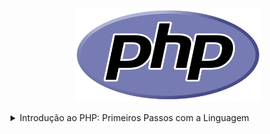 <p align="center">
  <img src="https://github.com/lucasrmagalhaes/learning-php/blob/main/php.png" alt="DIO" width=300 height=150>
</p>

<details>
    <summary>Introdução ao PHP: Primeiros Passos com a Linguagem</summary>

## O que é PHP?

### Instalação do PHP no Windows
- Acessar o site: https://www.php.net
- Escolher a versão.
- Windows downloads
- Selecionar a opção: Zip
- Extrair o Zip e colocar os arquivos dentro de uma pasta
- Mover a pasta para a unidade C:
- Copiar o caminho do diretório
- Adicionar o caminho em Variáveis de Ambiente do Windows
- Path - Editar - Novo - Adicionar o caminho: C:\php
- Após realizar esses procedimentos, já é possível testar no terminal
- Abrir o terminar e rodar o comando: php -v

### Instalação do PHP no Linux
-  sudo apt install php

### php.ini
- Existem dois tipos: php.ini-development e php.ini-production
- Escolher um e renomear para php.ini

### echo
- Exibe algo na tela.

<pre>
echo "Olá mundo!";

// Comentário em uma linha.

/**
 * Comentário de várias linhas.
 */
</pre>

### Terminal Interativo
- Inicialização: php -a
- Executar tudo que o PHP oferece direto no terminal.
- Para sair: quit
- Limpar a tela: cls

### Ponto e Vírgula
- Final da linha de comando, lembrar de colocar o ;

### Primeiro arquivo PHP
- Rodar um arquivo no terminal: php ola-mundo.php

### IDE
- Recomendadas: Visual Studio Code e PhpStorm.

## Variáveis e Tipos

### O que são variáveis?
- Guardam um valor.

<pre>
$idade = 28;
echo $idade;
</pre>

### Operações Matemáticas

<pre>
$numero1 = 10;
$numero2 = 2;

$soma = $numero1 + $numero2;
$subtracao = $numero1 - $numero2;
$multiplicacao = $numero1 * $numero2;
$divisao = $numero1 / $numero2;
$doisAoCubo = $numero1 ** $numero2;
$restoDaDivisao = $numero1 % $numero2;

echo "Soma: " . $soma . "\n"; 
echo "Subtração: " . $subtracao . "\n";
echo "Multiplicação: " . $multiplicacao . "\n";
echo "Divisão: " . $divisao . "\n";
echo "Dois ao Cubo: " . $doisAoCubo . "\n";
echo "Resto da Divisão: " . $restoDaDivisao . "\n";
</pre>

### Tipos
- Linguagem Dinamicamente Tipada.
- Consegue entender qual o tipo de dados que ele vai utilizar, dependendo do valor.  
- Número Inteiro: integer
- Números Decimais: float e double
- Texto: string
- Booleano: true e false

<pre>
$idade = 28;
echo "Descobrindo o tipo: " . gettype($idade) . "\n";

$salario = 2000.50;
echo "Descobrindo o tipo: " . gettype($salario) . "\n";

$texto = "Olá mundo";
echo "Descobrindo o tipo: " . gettype($texto) . "\n";

$verdadeiro = true;
$falso = false;

echo "Descobrindo o tipo: " . gettype($verdadeiro) . " e " . gettype($falso);
</pre>

### [Problema muito famoso (com qualquer linguagem)](https://floating-point-gui.de/ "Problema muito famoso (com qualquer linguagem)")

## Trabalhando com Texto

### Tipo String
- Duas formas de concatenar:

<pre>
$idade = 28;
echo 'Minha idade é ' . $idade . ' anos.' . "\n";
echo "Minha idade é $idade anos";
</pre>

### Caracteres Especiais

<pre>
echo "Quebrando a linha de forma mais legível" . PHP_EOL;
echo "Quebrando a linha!\n";
echo "\tTab - Espaçamento";

/**
 * https://www.php.net/manual/pt_BR/language.types.string.php
 */
</pre>

## Perguntas

### Linguagem Interpretada
- Falando um pouco sobre PHP vimos que ele é uma linguagem de programação interpretada. O que isso quer dizer?

#### Resposta
- Que não é necessário executar um comando para tornar o código executável a cada alteração.

##### Explicação
- O código PHP da forma como escrevemos é interpretado por um programa (chamado de, pasmem, PHP), que executa suas instruções.
- Na prática, o PHP até transforma o código que escrevemos em um outro tipo de código (bytecode) legível pelo interpretador antes de começar a executar, mas isso é um assunto um pouco mais avançado.

### Terminal Interativo
- Como iniciar e parar o terminal interativo do PHP?

#### Resposta
- php -a para iniciar e quit para parar

##### Explicação
- Com o php -a nós iniciamos o terminal interativo, onde podemos digitar código PHP que será executado em tempo real. 
- Quando desejarmos sair, basta executar o comando quit.

### Arquivo PHP
- O que um arquivo PHP precisa ter para ser válido?

#### Resposta
- Precisa começar com <?php

##### Explicação
- Lembre-se que o espaço (ou nova linha) após <?php é obrigatório. 
- Esta informa para o interpretador do PHP que o código que virá deve ser lido e interpretado.

### Variáveis
- Qual a melhor definição do termo variável?

#### Resposta
- Um espaço na RAM onde através de um nome, podemos manipular e acessar algum valor.

##### Explicação
- Além disso, como o próprio nome já diz, variáveis podem variar, ou seja, seus valores podem ser alterados durante a execução do programa.

### Matemática com PHP
- É mais do que comum nós precisarmos realizar operações matemáticas durante a execução de nosso programa. 
- Quais os operadores matemáticos disponíveis no PHP?

#### Resposta
- Soma ( + )
- Subtração ( - )
- Multiplicação) ( * )
- Divisão ( / )
- Exponenciação ( ** )
- Módulo ou Resto da Divisão ( % )

##### Explicação
- Com estes operadores nós conseguimos realizar as operações matemáticas com PHP.

### Tipos
- Quais são os possíveis tipos de dados que uma variável PHP pode armazenar?

#### Resposta
- Inteiro (integer)
- Decimal (float ou double)
- Booleano (verdadeiro ou falso)
- String (texto)

##### Explicação
- Estes são os tipos primitivos do PHP.
- Há tipos mais complexos.

### Variáveis em Textos
- Qual das alternativas a seguir NÃO exibirá o valor da variável $idade corretamente?

#### Resposta
- echo ‘Eu tenho $idade anos’;

##### Explicação
- Esta linha exibiria o texto Eu tenho $idade anos, sem interpretar o valor da variável $idade.

### Quebra de Linha
- Por que utilizar PHP_EOL?

#### Resposta
- Porque esta constante leva em consideração os diferentes caracteres utilizados para quebrar linha em diferentes sistemas operacionais.

##### Explicação
- Alguns sistemas operacionais utilizam o caracter \n para representar uma quebra de linha. Outros, utilizam \r.
- Já o Windows utiliza ambos (\r\n). Utilizando a constante PHP_EOL nos é abstraída esta diferença e podemos deixar nosso código funcionando de forma igual em todas as plataformas.
</details>
